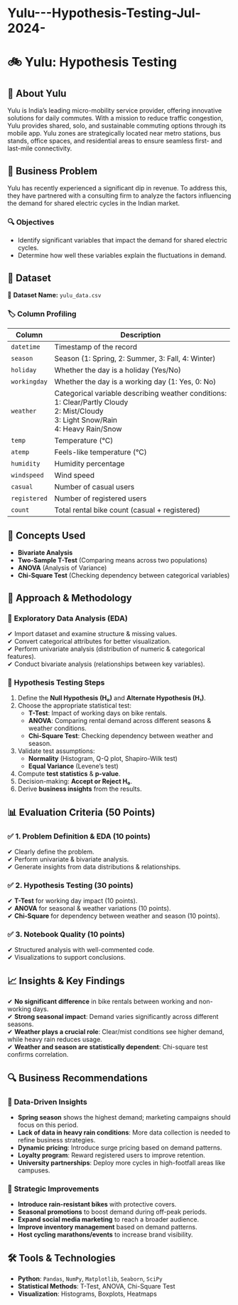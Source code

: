 # Yulu---Hypothesis-Testing-Jul-2024-

# 🚲 Yulu: Hypothesis Testing  

## 📌 About Yulu  
Yulu is India’s leading micro-mobility service provider, offering innovative solutions for daily commutes. With a mission to reduce traffic congestion, Yulu provides shared, solo, and sustainable commuting options through its mobile app. Yulu zones are strategically located near metro stations, bus stands, office spaces, and residential areas to ensure seamless first- and last-mile connectivity.  

## 🎯 Business Problem  
Yulu has recently experienced a significant dip in revenue. To address this, they have partnered with a consulting firm to analyze the factors influencing the demand for shared electric cycles in the Indian market.  

### 🔍 Objectives  
- Identify significant variables that impact the demand for shared electric cycles.  
- Determine how well these variables explain the fluctuations in demand.  

## 📂 Dataset  
📌 **Dataset Name:** `yulu_data.csv`  

### 🏷️ Column Profiling  
| Column | Description |  
|--------|------------|  
| `datetime` | Timestamp of the record |  
| `season` | Season (1: Spring, 2: Summer, 3: Fall, 4: Winter) |  
| `holiday` | Whether the day is a holiday (Yes/No) |  
| `workingday` | Whether the day is a working day (1: Yes, 0: No) |  
| `weather` | Categorical variable describing weather conditions: <br>1: Clear/Partly Cloudy <br>2: Mist/Cloudy <br>3: Light Snow/Rain <br>4: Heavy Rain/Snow |  
| `temp` | Temperature (°C) |  
| `atemp` | Feels-like temperature (°C) |  
| `humidity` | Humidity percentage |  
| `windspeed` | Wind speed |  
| `casual` | Number of casual users |  
| `registered` | Number of registered users |  
| `count` | Total rental bike count (casual + registered) |  

## 🧪 Concepts Used  
- **Bivariate Analysis**  
- **Two-Sample T-Test** (Comparing means across two populations)  
- **ANOVA** (Analysis of Variance)  
- **Chi-Square Test** (Checking dependency between categorical variables)  

## 🚀 Approach & Methodology  
### 🔹 **Exploratory Data Analysis (EDA)**  
✔ Import dataset and examine structure & missing values.  
✔ Convert categorical attributes for better visualization.  
✔ Perform univariate analysis (distribution of numeric & categorical features).  
✔ Conduct bivariate analysis (relationships between key variables).  

### 🔹 **Hypothesis Testing Steps**  
1. Define the **Null Hypothesis (H₀)** and **Alternate Hypothesis (H₁)**.  
2. Choose the appropriate statistical test:  
   - **T-Test**: Impact of working days on bike rentals.  
   - **ANOVA**: Comparing rental demand across different seasons & weather conditions.  
   - **Chi-Square Test**: Checking dependency between weather and season.  
3. Validate test assumptions:  
   - **Normality** (Histogram, Q-Q plot, Shapiro-Wilk test)  
   - **Equal Variance** (Levene’s test)  
4. Compute **test statistics** & **p-value**.  
5. Decision-making: **Accept or Reject H₀**.  
6. Derive **business insights** from the results.  

## 📊 Evaluation Criteria (50 Points)  
### ✅ **1. Problem Definition & EDA (10 points)**  
✔ Clearly define the problem.  
✔ Perform univariate & bivariate analysis.  
✔ Generate insights from data distributions & relationships.  

### ✅ **2. Hypothesis Testing (30 points)**  
✔ **T-Test** for working day impact (10 points).  
✔ **ANOVA** for seasonal & weather variations (10 points).  
✔ **Chi-Square** for dependency between weather and season (10 points).  

### ✅ **3. Notebook Quality (10 points)**  
✔ Structured analysis with well-commented code.  
✔ Visualizations to support conclusions.  

## 📈 Insights & Key Findings  
✔ **No significant difference** in bike rentals between working and non-working days.  
✔ **Strong seasonal impact**: Demand varies significantly across different seasons.  
✔ **Weather plays a crucial role**: Clear/mist conditions see higher demand, while heavy rain reduces usage.  
✔ **Weather and season are statistically dependent**: Chi-square test confirms correlation.  

## 🔍 Business Recommendations  
### 📌 **Data-Driven Insights**  
- **Spring season** shows the highest demand; marketing campaigns should focus on this period.  
- **Lack of data in heavy rain conditions**: More data collection is needed to refine business strategies.  
- **Dynamic pricing**: Introduce surge pricing based on demand patterns.  
- **Loyalty program**: Reward registered users to improve retention.  
- **University partnerships**: Deploy more cycles in high-footfall areas like campuses.  

### 📌 **Strategic Improvements**  
- **Introduce rain-resistant bikes** with protective covers.  
- **Seasonal promotions** to boost demand during off-peak periods.  
- **Expand social media marketing** to reach a broader audience.  
- **Improve inventory management** based on demand patterns.  
- **Host cycling marathons/events** to increase brand visibility.  

## 🛠️ Tools & Technologies  
- **Python**: `Pandas`, `NumPy`, `Matplotlib`, `Seaborn`, `SciPy`  
- **Statistical Methods**: T-Test, ANOVA, Chi-Square Test  
- **Visualization**: Histograms, Boxplots, Heatmaps
